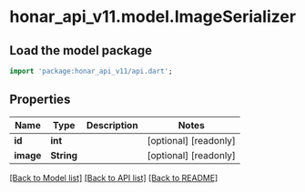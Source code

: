 # honar_api_v11.model.ImageSerializer

## Load the model package
```dart
import 'package:honar_api_v11/api.dart';
```

## Properties

Name | Type | Description | Notes
------------ | ------------- | ------------- | -------------
**id** | **int** |  | [optional] [readonly]
**image** | **String** |  | [optional] [readonly]

[[Back to Model list]](../README.md#documentation-for-models) [[Back to API list]](../README.md#documentation-for-api-endpoints) [[Back to README]](../README.md)


